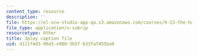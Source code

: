 ```yaml
---
content_type: resource
description: ''
file: https://ol-ocw-studio-app-qa.s3.amazonaws.com/courses/9-13-the-human-brain-spring-2019/d111f4d390a5e9003b5fb33faf455ba9_bAkuNXtgrLA.srt
file_type: application/x-subrip
resourcetype: Other
title: 3play caption file
uid: d111f4d3-90a5-e900-3b5f-b33faf455ba9
---
```

